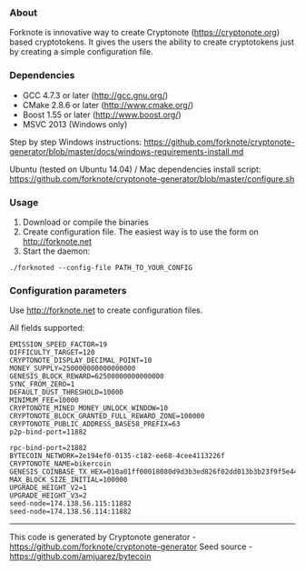 ### About
Forknote is innovative way to create Cryptonote (https://cryptonote.org) based cryptotokens. It gives the users the ability to create cryptotokens just by creating a simple configuration file.

### Dependencies
* GCC 4.7.3 or later     (http://gcc.gnu.org/)
* CMake 2.8.6 or later   (http://www.cmake.org/)
* Boost 1.55 or later    (http://www.boost.org/)
* MSVC 2013 (Windows only)

Step by step Windows instructions:
https://github.com/forknote/cryptonote-generator/blob/master/docs/windows-requirements-install.md

Ubuntu (tested on Ubuntu 14.04) / Mac dependencies install script:
https://github.com/forknote/cryptonote-generator/blob/master/configure.sh


### Usage
1. Download or compile the binaries
2. Create configuration file. The easiest way is to use the form on http://forknote.net
3. Start the daemon:
```
./forknoted --config-file PATH_TO_YOUR_CONFIG
```

### Configuration parameters
Use http://forknote.net to create configuration files.

All fields supported:
```
EMISSION_SPEED_FACTOR=19
DIFFICULTY_TARGET=120
CRYPTONOTE_DISPLAY_DECIMAL_POINT=10
MONEY_SUPPLY=250000000000000000
GENESIS_BLOCK_REWARD=62500000000000000
SYNC_FROM_ZERO=1
DEFAULT_DUST_THRESHOLD=10000
MINIMUM_FEE=10000
CRYPTONOTE_MINED_MONEY_UNLOCK_WINDOW=10
CRYPTONOTE_BLOCK_GRANTED_FULL_REWARD_ZONE=100000
CRYPTONOTE_PUBLIC_ADDRESS_BASE58_PREFIX=63
p2p-bind-port=11882

rpc-bind-port=21882
BYTECOIN_NETWORK=2e194ef0-0135-c182-ee68-4cee4113226f
CRYPTONOTE_NAME=bikercoin
GENESIS_COINBASE_TX_HEX=010a01ff00018080d9d3b3ed826f02dd013b3b23f9f5e448e59a094b6f094d9355201f5e478fcdc4aa68b68aa83e2a2101455136a561e9b31f09670bb961adb9d7be5761e0b96e15533bdd59af413a7453
MAX_BLOCK_SIZE_INITIAL=100000
UPGRADE_HEIGHT_V2=1
UPGRADE_HEIGHT_V3=2
seed-node=174.138.56.115:11882
seed-node=174.138.56.114:11882

```

---
This code is generated by Cryptonote generator - https://github.com/forknote/cryptonote-generator
Seed source - https://github.com/amjuarez/bytecoin
